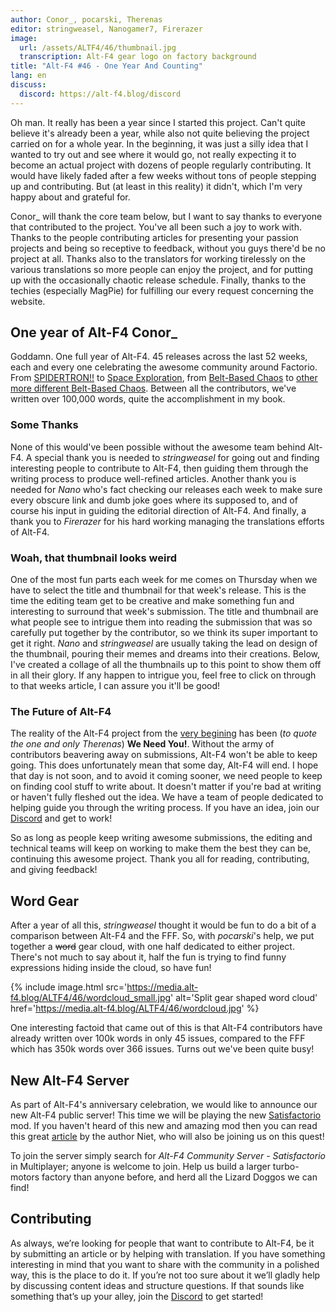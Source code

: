 ```yaml
---
author: Conor_, pocarski, Therenas
editor: stringweasel, Nanogamer7, Firerazer
image:
  url: /assets/ALTF4/46/thumbnail.jpg
  transcription: Alt-F4 gear logo on factory background
title: "Alt-F4 #46 - One Year And Counting"
lang: en
discuss:
  discord: https://alt-f4.blog/discord
---
```


Oh man. It really has been a year since I started this project. Can't quite believe it's already been a year, while also not quite believing the project carried on for a whole year. In the beginning, it was just a silly idea that I wanted to try out and see where it would go, not really expecting it to become an actual project with dozens of people regularly contributing. It would have likely faded after a few weeks without tons of people stepping up and contributing. But (at least in this reality) it didn't, which I'm very happy about and grateful for.

Conor_ will thank the core team below, but I want to say thanks to everyone that contributed to the project. You've all been such a joy to work with. Thanks to the people contributing articles for presenting your passion projects and being so receptive to feedback, without you guys there'd be no project at all. Thanks also to the translators for working tirelessly on the various translations so more people can enjoy the project, and for putting up with the occasionally chaotic release schedule. Finally, thanks to the techies (especially MagPie) for fulfilling our every request concerning the website.

## One year of Alt-F4 <author>Conor_</author>

Goddamn. One full year of Alt-F4. 45 releases across the last 52 weeks, each and every one celebrating the awesome community around Factorio. From [SPIDERTRON!!](https://alt-f4.blog/ALTF4-2/) to [Space Exploration](https://alt-f4.blog/ALTF4-14/#mod-spotlight-space-exploration-ironic-toblerone), from [Belt-Based Chaos](https://alt-f4.blog/ALTF4-23/) to [other more different Belt-Based Chaos](https://alt-f4.blog/ALTF4-24/). Between all the contributors, we've written over 100,000 words, quite the accomplishment in my book.

### Some Thanks

None of this would've been possible without the awesome team behind Alt-F4. A special thank you is needed to *stringweasel* for going out and finding interesting people to contribute to Alt-F4, then guiding them through the writing process to produce well-refined articles. Another thank you is needed for *Nano* who's fact checking our releases each week to make sure every obscure link and dumb joke goes where its supposed to, and of course his input in guiding the editorial direction of Alt-F4. And finally, a thank you to *Firerazer* for his hard working managing the translations efforts of Alt-F4.

### Woah, that thumbnail looks weird

One of the most fun parts each week for me comes on Thursday when we have to select the title and thumbnail for that week's release. This is the time the editing team get to be creative and make something fun and interesting to surround that week's submission. The title and thumbnail are what people see to intrigue them into reading the submission that was so carefully put together by the contributor, so we think its super important to get it right. *Nano* and *stringweasel* are usually taking the lead on design of the thumbnail, pouring their memes and dreams into their creations. Below, I've created a collage of all the thumbnails up to this point to show them off in all their glory. If any happen to intrigue you, feel free to click on through to that weeks article, I can assure you it'll be good!

<p></p>

<div id="grid" class="center flex flex-wrap flex-center">

<script>
var x ="", i;
for (i=45; i>0; i--) {
  x = x + "<div class='image' style='max-width: 150px; margin: 5px;'><a href='https://alt-f4.blog/ALTF4-" + i + "/' target='_blank'><img src='https://alt-f4.blog/assets/ALTF4/" + i + "/thumbnail.jpg' alt='Alt-F4 #" + i + " Thumbnail'></div>";
}
document.getElementById("grid").innerHTML = x;
</script>

</div>
<p></p>

### The Future of Alt-F4

The reality of the Alt-F4 project from the [very begining](https://alt-f4.blog/ALTF4-1/) has been (*to quote the one and only Therenas*) **We Need You!**. Without the army of contributors beavering away on submissions, Alt-F4 won't be able to keep going. This does unfortunately mean that some day, Alt-F4 will end. I hope that day is not soon, and to avoid it coming sooner, we need people to keep on finding cool stuff to write about. It doesn't matter if you're bad at writing or haven't fully fleshed out the idea. We have a team of people dedicated to helping guide you through the writing process. If you have an idea, join our [Discord](https://alt-f4.blog/discord) and get to work!

So as long as people keep writing awesome submissions, the editing and technical teams will keep on working to make them the best they can be, continuing this awesome project. Thank you all for reading, contributing, and giving feedback!

## Word Gear

After a year of all this, *stringweasel* thought it would be fun to do a bit of a comparison between Alt-F4 and the FFF. So, with *pocarski*'s help, we put together a ~~word~~ gear cloud, with one half dedicated to either project. There's not much to say about it, half the fun is trying to find funny expressions hiding inside the cloud, so have fun!

{% include image.html src='https://media.alt-f4.blog/ALTF4/46/wordcloud_small.jpg' alt='Split gear shaped word cloud' href='https://media.alt-f4.blog/ALTF4/46/wordcloud.jpg' %}

One interesting factoid that came out of this is that Alt-F4 contributors have already written over 100k words in only 45 issues, compared to the FFF which has 350k words over 366 issues. Turns out we've been quite busy!

## New Alt-F4 Server

As part of Alt-F4's anniversary celebration, we would like to announce our new Alt-F4 public server! This time we will be playing the new [Satisfactorio](https://mods.factorio.com/mod/Satisfactorio) mod. If you haven't heard of this new and amazing mod then you can read this great [article](https://alt-f4.blog/ALTF4-45/) by the author Niet, who will also be joining us on this quest!

To join the server simply search for *Alt-F4 Community Server - Satisfactorio* in Multiplayer; anyone is welcome to join. Help us build a larger turbo-motors factory than anyone before, and herd all the Lizard Doggos we can find!

## Contributing

As always, we’re looking for people that want to contribute to Alt-F4, be it by submitting an article or by helping with translation. If you have something interesting in mind that you want to share with the community in a polished way, this is the place to do it. If you’re not too sure about it we’ll gladly help by discussing content ideas and structure questions. If that sounds like something that’s up your alley, join the [Discord](https://alt-f4.blog/discord) to get started!
